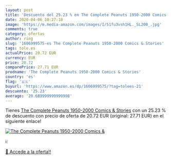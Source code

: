 ```yaml
---
layout: post
title: 'Descuento del 25.23 % en The Complete Peanuts 1950-2000 Comics & '
date: 2020-04-06 10:27:18
image: 'https://m.media-amazon.com/images/I/51fu3vsh1HL._SL200_.jpg'
comments: true
category: ofertas
author: ring
slug: '1606999575-es The Complete Peanuts 1950-2000 Comics & Stories'
tags: tole.es
actualPrice: 20.72 EUR
currency: EUR
price: 20.72
comparePrice: 27.71 EUR
prodname: 'The Complete Peanuts 1950-2000 Comics & Stories'
country: 'es'
flag: '🇪🇸'
buyurl: 'https://www.amazon.es/dp/1606999575/?tag=tolees-21'
descuento: '25.23'
average: '20.689999999999998'
---
```


Tienes [The Complete Peanuts 1950-2000 Comics & Stories](https://www.amazon.es/dp/1606999575/?tag=tolees-21) con un 25.23 % de descuento con precio de oferta de 20.72 EUR (original: 27.71 EUR) en el siguiente enlace!

[![The Complete Peanuts 1950-2000 Comics & ](https://m.media-amazon.com/images/I/51fu3vsh1HL._SL200_.jpg)](https://www.amazon.es/dp/1606999575/?tag=tolees-21)

ℹ️:


[🛒 Accede a la oferta!!](https://www.amazon.es/dp/1606999575/?tag=tolees-21)
